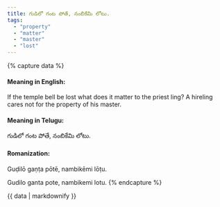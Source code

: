 ```yaml
---
title: గుడిలో గంట పోతే, నంబికేమి లోటు.
tags:
  - "property"
  - "matter"
  - "master"
  - "lost"
---
```


{% capture data %}
#### Meaning in English:
If the temple bell be lost what does it matter to the priest ling?
A hireling cares not for the property of his master.

#### Meaning in Telugu:
గుడిలో గంట పోతే, నంబికేమి లోటు.

#### Romanization:
Guḍilō gaṇṭa pōtē, nambikēmi lōṭu.

Gudilo ganta pote, nambikemi lotu.
{% endcapture %}

{{ data | markdownify }}

